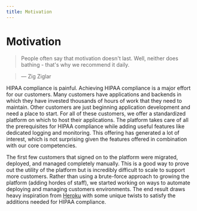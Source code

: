 ```yaml
---
title: Motivation
---
```


# Motivation

> People often say that motivation doesn't last. Well, neither does bathing - that's why we recommend it daily.

> — Zig Ziglar

HIPAA compliance is painful. Achieving HIPAA compliance is a major effort for our customers. Many customers have applications and backends in which they have invested thousands of hours of work that they need to maintain. Other customers are just beginning application development and need a place to start. For all of these customers, we offer a standardized platform on which to host their applications. The platform takes care of all the prerequisites for HIPAA compliance while adding useful features like dedicated logging and monitoring. This offering has generated a lot of interest, which is not surprising given the features offered in combination with our core competencies.

The first few customers that signed on to the platform were migrated, deployed, and managed completely manually. This is a good way to prove out the utility of the platform but is incredibly difficult to scale to support more customers. Rather than using a brute-force approach to growing the platform (adding hordes of staff), we started working on ways to automate deploying and managing customers environments. The end result draws heavy inspiration from [Heroku](http://www.heroku.com) with some unique twists to satisfy the additions needed for HIPAA compliance.
